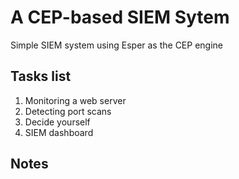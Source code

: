 # A CEP-based SIEM Sytem

Simple SIEM system using Esper as the CEP engine


## Tasks list

1. Monitoring a web server
2. Detecting port scans
3. Decide yourself
4. SIEM dashboard

## Notes

